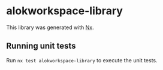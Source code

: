 # alokworkspace-library

This library was generated with [Nx](https://nx.dev).

## Running unit tests

Run `nx test alokworkspace-library` to execute the unit tests.
